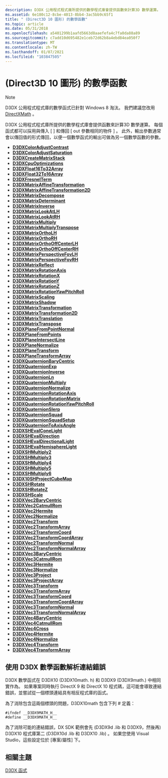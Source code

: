 ```yaml
---
description: D3DX 公用程式程式庫所提供的數學程式庫會提供函數來計算3D 數學運算。
ms.assetid: 6e180c12-8cbe-4013-8bb4-3ac5bb9c65f1
title: " (Direct3D 10 圖形) 的數學函數"
ms.topic: article
ms.date: 05/31/2018
ms.openlocfilehash: a5401299b1aafd5663d8aaefefa4c7fa0da88a89
ms.sourcegitcommit: c7add10d695482e1ceb72d62b8a4ebd84ea050f7
ms.translationtype: MT
ms.contentlocale: zh-TW
ms.lasthandoff: 01/07/2021
ms.locfileid: "103847505"
---
```

# <a name="math-functions-direct3d-10-graphics"></a> (Direct3D 10 圖形) 的數學函數

> [!Note]  
> D3DX 公用程式程式庫的數學函式已針對 Windows 8 淘汰。 我們建議您改用 [DirectXMath](../dxmath/directxmath-portal.md) 。

 

D3DX 公用程式程式庫所提供的數學程式庫會提供函數來計算3D 數學運算。 每個函式都可以採用與傳入 \[ \] 和傳回 \[ out 參數相同的物件 \] 。 此外，輸出參數通常會以傳回值的形式傳回，以便一個數學函式的輸出可做為另一個數學函數的參數。

-   [**D3DXColorAdjustContrast**](d3d10-d3dxcoloradjustcontrast.md)
-   [**D3DXColorAdjustSaturation**](d3d10-d3dxcoloradjustsaturation.md)
-   [**D3DXCreateMatrixStack**](d3d10-d3dxcreatematrixstack.md)
-   [**D3DXCpuOptimizations**](d3d10-d3dxcpuoptimizations.md)
-   [**D3DXFloat16To32Array**](d3d10-d3dxfloat16to32array.md)
-   [**D3DXFloat32To16Array**](d3d10-d3dxfloat32to16array.md)
-   [**D3DXFresnelTerm**](d3d10-d3dxfresnelterm.md)
-   [**D3DXMatrixAffineTransformation**](d3d10-d3dxmatrixaffinetransformation.md)
-   [**D3DXMatrixAffineTransformation2D**](d3d10-d3dxmatrixaffinetransformation2d.md)
-   [**D3DXMatrixDecompose**](d3d10-d3dxmatrixdecompose.md)
-   [**D3DXMatrixDeterminant**](d3d10-d3dxmatrixdeterminant.md)
-   [**D3DXMatrixInverse**](d3d10-d3dxmatrixinverse.md)
-   [**D3DXMatrixLookAtLH**](d3d10-d3dxmatrixlookatlh.md)
-   [**D3DXMatrixLookAtRH**](d3d10-d3dxmatrixlookatrh.md)
-   [**D3DXMatrixMultiply**](d3d10-d3dxmatrixmultiply.md)
-   [**D3DXMatrixMultiplyTranspose**](d3d10-d3dxmatrixmultiplytranspose.md)
-   [**D3DXMatrixOrthoLH**](d3d10-d3dxmatrixortholh.md)
-   [**D3DXMatrixOrthoRH**](d3d10-d3dxmatrixorthorh.md)
-   [**D3DXMatrixOrthoOffCenterLH**](d3d10-d3dxmatrixorthooffcenterlh.md)
-   [**D3DXMatrixOrthoOffCenterRH**](d3d10-d3dxmatrixorthooffcenterrh.md)
-   [**D3DXMatrixPerspectiveFovLH**](d3d10-d3dxmatrixperspectivefovlh.md)
-   [**D3DXMatrixPerspectiveFovRH**](d3d10-d3dxmatrixperspectivefovrh.md)
-   [**D3DXMatrixReflect**](d3d10-d3dxmatrixreflect.md)
-   [**D3DXMatrixRotationAxis**](d3d10-d3dxmatrixrotationaxis.md)
-   [**D3DXMatrixRotationX**](d3d10-d3dxmatrixrotationx.md)
-   [**D3DXMatrixRotationY**](d3d10-d3dxmatrixrotationy.md)
-   [**D3DXMatrixRotationZ**](d3d10-d3dxmatrixrotationz.md)
-   [**D3DXMatrixRotationYawPitchRoll**](d3d10-d3dxmatrixrotationyawpitchroll.md)
-   [**D3DXMatrixScaling**](d3d10-d3dxmatrixscaling.md)
-   [**D3DXMatrixShadow**](d3d10-d3dxmatrixshadow.md)
-   [**D3DXMatrixTransformation**](d3d10-d3dxmatrixtransformation.md)
-   [**D3DXMatrixTransformation2D**](d3d10-d3dxmatrixtransformation2d.md)
-   [**D3DXMatrixTranslation**](d3d10-d3dxmatrixtranslation.md)
-   [**D3DXMatrixTranspose**](d3d10-d3dxmatrixtranspose.md)
-   [**D3DXPlaneFromPointNormal**](d3d10-d3dxplanefrompointnormal.md)
-   [**D3DXPlaneFromPoints**](d3d10-d3dxplanefrompoints.md)
-   [**D3DXPlaneIntersectLine**](d3d10-d3dxplaneintersectline.md)
-   [**D3DXPlaneNormalize**](d3d10-d3dxplanenormalize.md)
-   [**D3DXPlaneTransform**](d3d10-d3dxplanetransform.md)
-   [**D3DXPlaneTransformArray**](d3d10-d3dxplanetransformarray.md)
-   [**D3DXQuaternionBaryCentric**](d3d10-d3dxquaternionbarycentric.md)
-   [**D3DXQuaternionExp**](d3d10-d3dxquaternionexp.md)
-   [**D3DXQuaternionInverse**](d3d10-d3dxquaternioninverse.md)
-   [**D3DXQuaternionLn**](d3d10-d3dxquaternionln.md)
-   [**D3DXQuaternionMultiply**](d3d10-d3dxquaternionmultiply.md)
-   [**D3DXQuaternionNormalize**](d3d10-d3dxquaternionnormalize.md)
-   [**D3DXQuaternionRotationAxis**](d3d10-d3dxquaternionrotationaxis.md)
-   [**D3DXQuaternionRotationMatrix**](d3d10-d3dxquaternionrotationmatrix.md)
-   [**D3DXQuaternionRotationYawPitchRoll**](d3d10-d3dxquaternionrotationyawpitchroll.md)
-   [**D3DXQuaternionSlerp**](d3d10-d3dxquaternionslerp.md)
-   [**D3DXQuaternionSquad**](d3d10-d3dxquaternionsquad.md)
-   [**D3DXQuaternionSquadSetup**](d3d10-d3dxquaternionsquadsetup.md)
-   [**D3DXQuaternionToAxisAngle**](d3d10-d3dxquaterniontoaxisangle.md)
-   [**D3DXSHEvalConeLight**](d3d10-d3dxshevalconelight.md)
-   [**D3DXSHEvalDirection**](d3d10-d3dxshevaldirection.md)
-   [**D3DXSHEvalDirectionalLight**](d3d10-d3dxshevaldirectionallight.md)
-   [**D3DXSHEvalHemisphereLight**](d3d10-d3dxshevalhemispherelight.md)
-   [**D3DXSHMultiply2**](d3d10-d3dxshmultiply2.md)
-   [**D3DXSHMultiply3**](d3d10-d3dxshmultiply3.md)
-   [**D3DXSHMultiply4**](d3d10-d3dxshmultiply4.md)
-   [**D3DXSHMultiply5**](d3d10-d3dxshmultiply5.md)
-   [**D3DXSHMultiply6**](d3d10-d3dxshmultiply6.md)
-   [**D3DX10SHProjectCubeMap**](d3dx10shprojectcubemap.md)
-   [**D3DXSHRotate**](d3d10-d3dxshrotate.md)
-   [**D3DXSHRotateZ**](d3d10-d3dxshrotatez.md)
-   [**D3DXSHScale**](d3d10-d3dxshscale.md)
-   [**D3DXVec2BaryCentric**](d3d10-d3dxvec2barycentric.md)
-   [**D3DXVec2CatmullRom**](d3d10-d3dxvec2catmullrom.md)
-   [**D3DXVec2Hermite**](d3d10-d3dxvec2hermite.md)
-   [**D3DXVec2Normalize**](d3d10-d3dxvec2normalize.md)
-   [**D3DXVec2Transform**](d3d10-d3dxvec2transform.md)
-   [**D3DXVec2TransformArray**](d3d10-d3dxvec2transformarray.md)
-   [**D3DXVec2TransformCoord**](d3d10-d3dxvec2transformcoord.md)
-   [**D3DXVec2TransformCoordArray**](d3d10-d3dxvec2transformcoordarray.md)
-   [**D3DXVec2TransformNormal**](d3d10-d3dxvec2transformnormal.md)
-   [**D3DXVec2TransformNormalArray**](d3d10-d3dxvec2transformnormalarray.md)
-   [**D3DXVec3BaryCentric**](d3d10-d3dxvec3barycentric.md)
-   [**D3DXVec3CatmullRom**](d3d10-d3dxvec3catmullrom.md)
-   [**D3DXVec3Hermite**](d3d10-d3dxvec3hermite.md)
-   [**D3DXVec3Normalize**](d3d10-d3dxvec3normalize.md)
-   [**D3DXVec3Project**](d3d10-d3dxvec3project.md)
-   [**D3DXVec3ProjectArray**](d3d10-d3dxvec3projectarray.md)
-   [**D3DXVec3Transform**](d3d10-d3dxvec3transform.md)
-   [**D3DXVec3TransformArray**](d3d10-d3dxvec3transformarray.md)
-   [**D3DXVec3TransformCoord**](d3d10-d3dxvec3transformcoord.md)
-   [**D3DXVec3TransformCoordArray**](d3d10-d3dxvec3transformcoordarray.md)
-   [**D3DXVec3TransformNormal**](d3d10-d3dxvec3transformnormal.md)
-   [**D3DXVec3TransformNormalArray**](d3d10-d3dxvec3transformnormalarray.md)
-   [**D3DXVec4BaryCentric**](d3d10-d3dxvec4barycentric.md)
-   [**D3DXVec4CatmullRom**](d3d10-d3dxvec4catmullrom.md)
-   [**D3DXVec4Cross**](d3d10-d3dxvec4cross.md)
-   [**D3DXVec4Hermite**](d3d10-d3dxvec4hermite.md)
-   [**D3DXVec4Normalize**](d3d10-d3dxvec4normalize.md)
-   [**D3DXVec4Transform**](d3d10-d3dxvec4transform.md)
-   [**D3DXVec4TransformArray**](d3d10-d3dxvec4transformarray.md)

## <a name="resolving-link-errors-with-d3dx-math-functions"></a>使用 D3DX 數學函數解析連結錯誤

D3DX 數學函式在 D3DX10 (D3DX10math. h) 和 D3DX9 (D3DX9math.) 中相同實作為。 如果專案同時執行 DirectX 9 和 DirectX 10 程式碼，這可能會導致連結錯誤，並嘗試從一個標頭連結具有相反程式庫的函式。

為了消除包含這兩個標頭的問題，D3DX10math 包含下列 \# 定義：


```
#ifndef __D3DX9MATH_H__
#define __D3DX9MATH_H__
```



為了消除可能的連結錯誤，DX SDK 範例會先 (D3DX9d .lib 和 D3DX9，然後再) D3DX10 程式庫第二 (D3DX10d .lib 和 D3DX10 .lib) 。 如果您使用 Visual Studio，這些設定位於 [專案/屬性] 下。

## <a name="related-topics"></a>相關主題

<dl> <dt>

[D3DX 函式](d3d10-graphics-reference-d3dx10-functions.md)
</dt> </dl>

 

 
